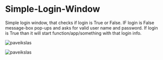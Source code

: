 # Simple-Login-Window

Simple login window, that checks if login is True or False. IF login is False message-box pop-ups and asks for valid user name and password. 
If login is True than it will start function/app/something with that login info.

![paveikslas](https://user-images.githubusercontent.com/51360361/232298573-96084899-ea3a-42a5-b6a3-c8c520a9442d.png)

![paveikslas](https://user-images.githubusercontent.com/51360361/232298670-f3a90aa7-53c2-4b62-bd1a-51476b02c5ad.png)

